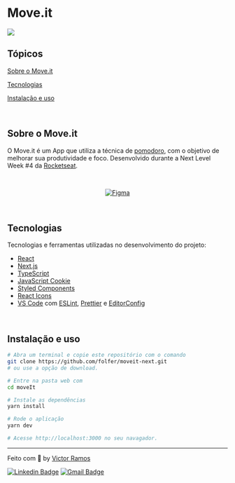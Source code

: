 # Move.it

<p>
  <img src="https://img.shields.io/badge/made%20by-VICTOR%20RAMOS-6E40C9?style=flat-square">
</p>

## Tópicos

[Sobre o Move.it](#sobre-o-moveit)

[Tecnologias](#tecnologias)

[Instalação e uso](#instalação-e-uso)


<br>

## Sobre o Move.it

O Move.it é um App que utiliza a técnica de [pomodoro](https://pt.wikipedia.org/wiki/T%C3%A9cnica_pomodoro), com o objetivo de melhorar sua produtividade e foco. Desenvolvido durante a Next Level Week #4 da [Rocketseat](https://rocketseat.com.br/).

<br>

<p align="center">
  <a href="https://www.figma.com/file/n9J6604nMGB7Cgt2vEVtWb/Move.it-1.0-Dark-Mode">
    <img alt="Figma" src="https://img.shields.io/badge/figma%20-%236E40C9.svg?&style=for-the-badge&logo=figma&logoColor=white"/>
  </a>
</p>

<br>

## Tecnologias

Tecnologias e ferramentas utilizadas no desenvolvimento do projeto:

- [React](https://reactjs.org/)
- [Next.js](https://nextjs.org/)
- [TypeScript](https://www.typescriptlang.org/)
- [JavaScript Cookie](https://github.com/js-cookie/js-cookie)
- [Styled Components](https://styled-components.com/)
- [React Icons](https://react-icons.github.io/react-icons/)
- [VS Code](https://code.visualstudio.com/) com [ESLint](https://eslint.org/), [Prettier](https://prettier.io/) e [EditorConfig](https://editorconfig.org/)

<br>

## Instalação e uso

```bash
# Abra um terminal e copie este repositório com o comando
git clone https://github.com/folfer/moveit-next.git
# ou use a opção de download.

# Entre na pasta web com
cd moveIt

# Instale as dependências
yarn install

# Rode o aplicação
yarn dev

# Acesse http://localhost:3000 no seu navagador.
```

---

Feito com :purple_heart: by [Victor Ramos](https://github.com/folfer)

[![Linkedin Badge](https://img.shields.io/badge/-Victor%20Ramos-6E40C9?style=flat-square&logo=Linkedin&logoColor=white&link=https://www.linkedin.com/in/victor-calazans-ramos/)](https://www.linkedin.com/in/victor-calazans-ramos/)
[![Gmail Badge](https://img.shields.io/badge/-victor.folfer@gmail.com-6E40C9?style=flat-square&logo=Gmail&logoColor=white&link=mailto:victor.folfer@gmail.com)](mailto:victor.folfer@gmail.com)
